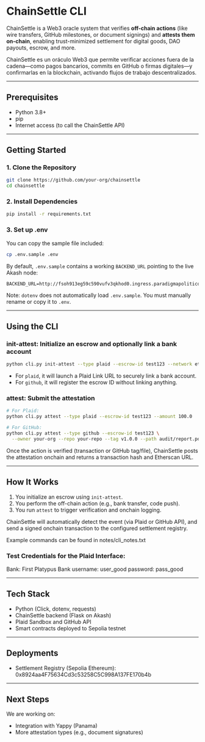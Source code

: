 # ChainSettle CLI

ChainSettle is a Web3 oracle system that verifies **off-chain actions** (like wire transfers, GitHub milestones, or document signings) and **attests them on-chain**, enabling trust-minimized settlement for digital goods, DAO payouts, escrow, and more.

ChainSettle es un oráculo Web3 que permite verificar acciones fuera de la cadena—como pagos bancarios, commits en GitHub o firmas digitales—y confirmarlas en la blockchain, activando flujos de trabajo descentralizados.

---

## Prerequisites

- Python 3.8+
- pip
- Internet access (to call the ChainSettle API)

---

## Getting Started

### 1. Clone the Repository

```bash
git clone https://github.com/your-org/chainsettle
cd chainsettle
```

### 2. Install Dependencies

```bash
pip install -r requirements.txt
```

### 3. Set up .env

You can copy the sample file included:

```bash
cp .env.sample .env
```

By default, `.env.sample` contains a working `BACKEND_URL` pointing to the live Akash node:

```env
BACKEND_URL=http://fsoh913eg59c590vufv3qkhod0.ingress.paradigmapolitico.online/
```

Note: `dotenv` does not automatically load `.env.sample`. You must manually rename or copy it to `.env`.

---

## Using the CLI

### init-attest: Initialize an escrow and optionally link a bank account

```bash
python cli.py init-attest --type plaid --escrow-id test123 --network ethereum
```

- For `plaid`, it will launch a Plaid Link URL to securely link a bank account.
- For `github`, it will register the escrow ID without linking anything.

### attest: Submit the attestation

```bash
# For Plaid:
python cli.py attest --type plaid --escrow-id test123 --amount 100.0

# For GitHub:
python cli.py attest --type github --escrow-id test123 \
  --owner your-org --repo your-repo --tag v1.0.0 --path audit/report.pdf
```

Once the action is verified (transaction or GitHub tag/file), ChainSettle posts the attestation onchain and returns a transaction hash and Etherscan URL.

---

## How It Works

1. You initialize an escrow using `init-attest`.
2. You perform the off-chain action (e.g., bank transfer, code push).
3. You run `attest` to trigger verification and onchain logging.

ChainSettle will automatically detect the event (via Plaid or GitHub API), and send a signed onchain transaction to the configured settlement registry.

Example commands can be found in notes/cli_notes.txt

### Test Credentials for the Plaid Interface:

Bank: First Platypus Bank 
username: user_good
password: pass_good

---

## Tech Stack

- Python (Click, dotenv, requests)
- ChainSettle backend (Flask on Akash)
- Plaid Sandbox and GitHub API
- Smart contracts deployed to Sepolia testnet

---

## Deployments

- Settlement Registry (Sepolia Ethereum): 0x8924aa4F75634Cd3c53258C5C998A137FE170b4b

---

## Next Steps

We are working on:

- Integration with Yappy (Panama)
- More attestation types (e.g., document signatures)

